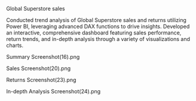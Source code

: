 Global Superstore sales

Conducted trend analysis of Global Superstore sales and returns utilizing Power BI, leveraging advanced DAX functions to drive insights. Developed an interactive, comprehensive dashboard featuring sales performance, return trends, and in-depth analysis through a variety of visualizations and charts.

Summary
Screenshot(16).png

Sales
Screenshot(20).png

Returns
Screenshot(23).png

In-depth Analysis
Screenshot(24).png
